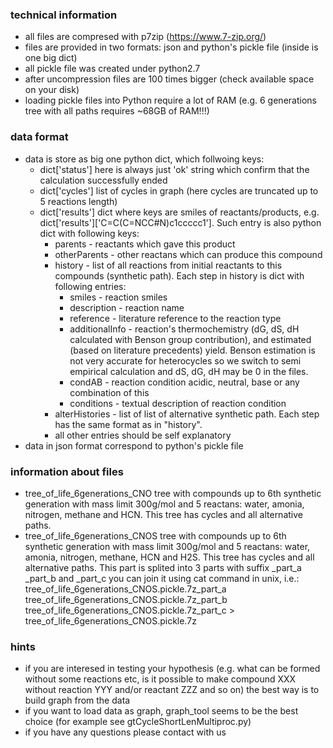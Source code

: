 ### technical information
- all files are compresed with p7zip (https://www.7-zip.org/) 
- files are provided in two formats: json and python's pickle file (inside is one big dict)
- all pickle file was created under python2.7
- after uncompression files are 100 times bigger (check available space on your disk)
- loading pickle files into Python require a lot of RAM (e.g. 6 generations tree with all paths requires ~68GB of RAM!!!)

### data format
- data is store as big one python dict, which follwoing keys:
    - dict['status'] here is always just 'ok' string which confirm that the calculation successfully ended
    - dict['cycles'] list of cycles in graph (here cycles are truncated up to 5 reactions length)
    - dict['results'] dict where keys are smiles of reactants/products, e.g. dict['results']['C=C(C=NCC#N)c1ccccc1']. Such entry is also python dict with following keys:
        - parents - reactants which gave this product
        - otherParents - other reactans which can produce this compound
        - history - list of all reactions from initial reactants to this compounds (synthetic path). Each step in history is dict with following entries: 
            - smiles - reaction smiles
            - description - reaction name
            - reference - literature reference to the reaction type
            - additionalInfo - reaction's thermochemistry (dG, dS, dH calculated with Benson group contribution), and estimated (based on literature precedents) yield. Benson estimation is not very accurate for heterocycles so we switch to semi empirical calculation and dS, dG, dH may be 0 in the files.
            - condAB - reaction condition acidic, neutral, base or any combination of this
            - conditions - textual description of reaction condition
        - alterHistories - list of list of alternative synthetic path. Each step has the same format as in "history".
        - all other entries should be self explanatory
- data in json format correspond to python's pickle file 

### information about files
- tree_of_life_6generations_CNO tree with compounds up to 6th synthetic generation with mass limit 300g/mol and 5 reactans: water, amonia, nitrogen, methane and HCN. This tree has cycles and all alternative paths.
- tree_of_life_6generations_CNOS tree with compounds up to 6th synthetic generation with mass limit 300g/mol and 5 reactans: water, amonia, nitrogen, methane, HCN and H2S. This tree has cycles and all alternative paths. 
This part is splited into 3 parts with suffix _part_a _part_b and _part_c you can join it using cat command in unix, i.e.:  tree_of_life_6generations_CNOS.pickle.7z_part_a tree_of_life_6generations_CNOS.pickle.7z_part_b tree_of_life_6generations_CNOS.pickle.7z_part_c > tree_of_life_6generations_CNOS.pickle.7z



### hints
- if you are interesed in testing your hypothesis (e.g. what can be formed without some reactions etc, is it possible to make compound XXX without reaction YYY and/or reactant ZZZ and so on) the best way is to build graph from the data
- if you want to load data as graph, graph_tool seems to be the best choice (for example see gtCycleShortLenMultiproc.py)
- if you have any questions please contact with us
